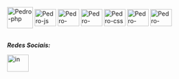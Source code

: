 <div>
  <img align="center" alt="Pedro-php" height="50" width="60" src="https://cdn.jsdelivr.net/gh/devicons/devicon@latest/icons/php/php-original.svg" />
   <img align="center" alt="Pedro-js" height="40" width="50" src="https://cdn.jsdelivr.net/gh/devicons/devicon@latest/icons/javascript/javascript-original.svg" />
   <img align="center" alt="Pedro-java" height="40" width="50" src="https://cdn.jsdelivr.net/gh/devicons/devicon@latest/icons/java/java-original.svg" />
   <img align="center" alt="Pedro-html" height="40" width="50" src="https://cdn.jsdelivr.net/gh/devicons/devicon@latest/icons/html5/html5-original.svg" />
   <img align="center" alt="Pedro-css" height="40" width="50"  src="https://cdn.jsdelivr.net/gh/devicons/devicon@latest/icons/css3/css3-original.svg" />    
   <img align="center" alt="Pedro-mariadb" height="40" width="50"  src="https://cdn.jsdelivr.net/gh/devicons/devicon@latest/icons/mariadb/mariadb-original.svg" />
   <img align="center" alt="Pedro-mariadb" height="40" width="50" src="https://cdn.jsdelivr.net/gh/devicons/devicon@latest/icons/mysql/mysql-plain-wordmark.svg" />
</div>
</br>

***Redes Sociais:***
<div>
  <a href="https://www.linkedin.com/in/pedro-todys-5012361b5" target="_blank"><img align="center" alt="in" height="40" width="50" src="https://cdn.jsdelivr.net/gh/devicons/devicon@latest/icons/linkedin/linkedin-original.svg" target="_blank"></a> 
</div>
